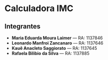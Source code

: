 # Calculadora IMC

## Integrantes

- **Maria Eduarda Moura Laimer** — RA: 1137846
-  **Leonardo Manfroi Zancanaro** — RA: 1137646 
- **Kauê Anacleto Saggiorato** — RA: 1137645  
- **Rafaela Bilibio da Silva** — RA: 1137885

